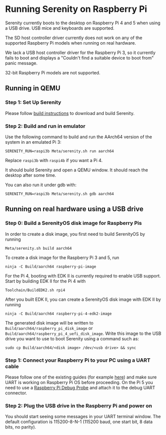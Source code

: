 # Running Serenity on Raspberry Pi

Serenity currently boots to the desktop on Raspberry Pi 4 and 5 when using a USB drive.
USB mice and keyboards are supported.

The SD host controller driver currently does not work on any of the supported Raspberry Pi models when running on real hardware.

We lack a USB host controller driver for the Raspberry Pi 3, so it currently fails to boot and displays a "Couldn't find a suitable device to boot from" panic message.

32-bit Raspberry Pi models are not supported.

## Running in QEMU

### Step 1: Set Up Serenity

Please follow [build instructions](BuildInstructions.md) to download and build Serenity.

### Step 2: Build and run in emulator

Use the following command to build and run the AArch64 version of the system in an emulated Pi 3:

```console
SERENITY_RUN=raspi3b Meta/serenity.sh run aarch64
```

Replace `raspi3b` with `raspi4b` if you want a Pi 4.

It should build Serenity and open a QEMU window. It should reach the desktop after some time.

You can also run it under gdb with:

```console
SERENITY_RUN=raspi3b Meta/serenity.sh gdb aarch64
```

## Running on real hardware using a USB drive

### Step 0: Build a SerenityOS disk image for Raspberry Pis

In order to create a disk image, you first need to build SerenityOS by running

```console
Meta/serenity.sh build aarch64
```

To create a disk image for the Raspberry Pi 3 and 5, run

```console
ninja -C Build/aarch64 raspberry-pi-image
```

For the Pi 4, booting with EDK II is currently required to enable USB support.
Start by building EDK II for the Pi 4 with

```console
Toolchain/BuildEDK2.sh rpi4
```

After you built EDK II, you can create a SerenityOS disk image with EDK II by running

```console
ninja -C Build/aarch64 raspberry-pi-4-edk2-image
```

The generated disk image will be written to `Build/aarch64/raspberry_pi_disk_image` or `Build/aarch64/raspberry_pi_4_uefi_disk_image`.
Write this image to the USB drive you want to use to boot Serenity using a command such as:

```console
sudo cp Build/aarch64/<disk image> /dev/<usb drive> && sync
```

### Step 1: Connect your Raspberry Pi to your PC using a UART cable

Please follow one of the existing guides (for example [here](https://scribles.net/setting-up-serial-communication-between-raspberry-pi-and-pc)) and make sure UART is working on Raspberry Pi OS before proceeding.
On the Pi 5 you need to use a [Raspberry Pi Debug Probe](https://www.raspberrypi.com/documentation/microcontrollers/debug-probe.html) and attach it to the debug UART connector.

### Step 2: Plug the USB drive in the Raspberry Pi and power on

You should start seeing some messages in your UART terminal window. The default configuration is 115200-8-N-1 (115200 baud, one start bit, 8 data bits, no parity).
